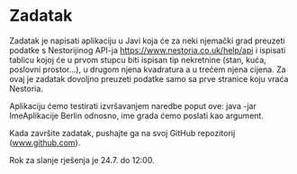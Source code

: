 # Zadatak

Zadatak je napisati aplikaciju u Javi koja će za neki njemački grad preuzeti podatke s Nestorijinog API-ja
https://www.nestoria.co.uk/help/api
i ispisati tablicu kojoj će u prvom stupcu biti ispisan tip nekretnine (stan, kuća, poslovni prostor...), u drugom njena kvadratura a u trećem njena cijena.
Za ovaj je zadatak dovoljno preuzeti podatke samo sa prve stranice koju vraća Nestoria.

Aplikaciju ćemo testirati izvršavanjem naredbe poput ove:
java -jar ImeAplikacije Berlin
odnosno, ime grada ćemo poslati kao argument.

Kada završite zadatak, pushajte ga na svoj GitHub repozitorij (www.github.com).

Rok za slanje rješenja je 24.7. do 12:00.

